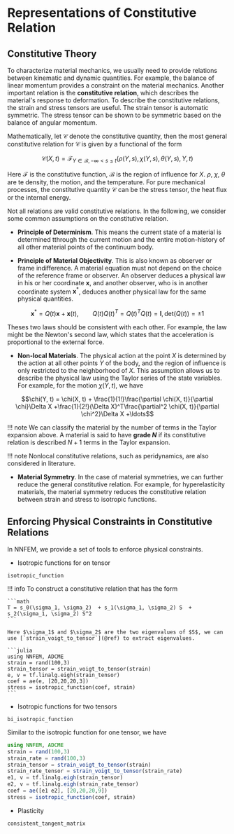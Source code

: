 # Representations of Constitutive Relation



## Constitutive Theory

To characterize material mechanics, we usually need to provide relations between kinematic and dynamic quantities. For example, the balance of linear momentum provides a constraint on the material mechanics. Another important relation is the **constitutive relation**, which describes the material's response to deformation. To describe the constitutive relations, the strain and stress tensors are useful. The strain tensor is automatic symmetric. The stress tensor can be shown to be symmetric based on the balance of angular momentum. 

Mathematically, let $\mathcal{C}$ denote the constitutive quantity, then the most general constitutive relation for $\mathcal{C}$ is given by a functional of the form 

$$\mathcal{C}(X, t) = \mathcal{F}_{Y\in \mathcal{B}, -\infty < s\leq  t} (\rho(Y, s), \chi(Y, s), \theta(Y, s), Y, t)$$

Here $\mathcal{F}$ is the constitutive function, $\mathcal{B}$ is the region of influence for $X$. $\rho$, $\chi$, $\theta$ are te density, the motion, and the temperature. For pure mechanical processes, the constitutive quantity $\mathcal{C}$ can be the stress tensor, the heat flux or the internal energy. 

Not all relations are valid constitutive relations. In the following, we consider some common assumptions on the constitutive relation. 

* **Principle of Determinism**. This means the current state of a material is determined tthrough the current motion and the entire motion-history of all other material points of the continuum body. 

* **Principle of Material Objectivity**. This is also known as observer or frame indifference. A material equation must not depend on the choice of the reference frame or observer. An observer deduces a physical law in his or her coordinate $\mathbf{x}$, and another observer, who is in another coordinate system $\mathbf{x}^*$, deduces another physical law for the same physical quantities. 

$$\mathbf{x}^* = Q(t) \mathbf{x} + \mathbf{x}(t), \qquad Q(t)Q(t)^T = Q(t)^TQ(t)=\mathbf{I}, \mathrm{det}(Q(t)) = \pm 1$$

Theses two laws should be consistent with each other. For example, the law might be the Newton's second law, which states that the acceleration is proportional to the external force. 

* **Non-local Materials**. The physical action at the point $X$ is determined by the action at all other points $Y$ of the body, and the region of influence is only restricted to the neighborhood of $X$. This assumption allows us to describe the physical law using the Taylor series of the state variables. For example, for the motion $\chi(Y, t)$, we have 

$$\chi(Y, t) = \chi(X, t) + \frac{1}{1!}\frac{\partial \chi(X, t)}{\partial \chi}\Delta X +\frac{1}{2!}(\Delta X)^T\frac{\partial^2 \chi(X, t)}{\partial \chi^2}\Delta X +\ldots$$

!!! note
    We can classify the material by the number of terms in the Taylor expansion above. A material is said to have **grade $N$** if its constitutive relation is described $N+1$ terms in the Taylor expansion. 

!!! note 
    Nonlocal constitutive relations, such as peridynamics, are also considered in literature. 

  
* **Material Symmetry**. In the case of material symmetries, we can further reduce the general constitutive relation. For example, for hyperelasticity materials, the material symmetry reduces the constitutive relation between strain and stress to isotropic functions. 


## Enforcing Physical Constraints in Constitutive Relations

In NNFEM, we provide a set of tools to enforce physical constraints. 

* Isotropic functions for on tensor

```@docs
isotropic_function
```

!!! info
    To construct a constitutive relation that has the form 

    ```math
    T = s_0(\sigma_1, \sigma_2)  + s_1(\sigma_1, \sigma_2) S  + s_2(\sigma_1, \sigma_2) S^2
    ```

    Here $\sigma_1$ and $\sigma_2$ are the two eigenvalues of $S$, we can use [`strain_voigt_to_tensor`](@ref) to extract eigenvalues.

    ```julia
    using NNFEM, ADCME
    strain = rand(100,3)
    strain_tensor = strain_voigt_to_tensor(strain)
    e, v = tf.linalg.eigh(strain_tensor)
    coef = ae(e, [20,20,20,3])
    stress = isotropic_function(coef, strain)
    ```


* Isotropic functions for two tensors
```@docs
bi_isotropic_function
```

Similar to the isotropic function for one tensor, we have 
```julia
using NNFEM, ADCME
strain = rand(100,3)
strain_rate = rand(100,3)
strain_tensor = strain_voigt_to_tensor(strain)
strain_rate_tensor = strain_voigt_to_tensor(strain_rate)
e1, v = tf.linalg.eigh(strain_tensor)
e2, v = tf.linalg.eigh(strain_rate_tensor)
coef = ae([e1 e2], [20,20,20,9])
stress = isotropic_function(coef, strain)
```

* Plasticity 
```@docs
consistent_tangent_matrix
```


